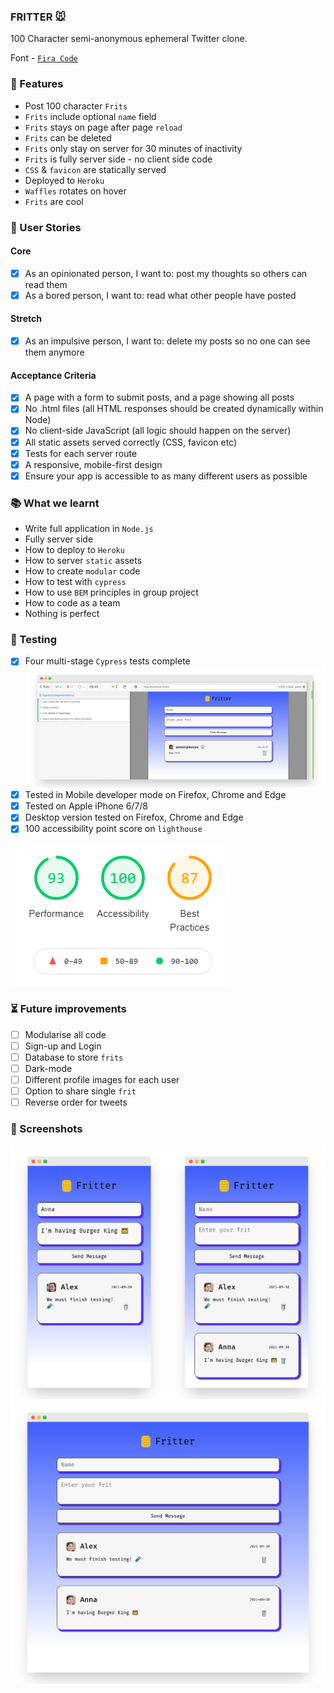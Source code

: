 ### FRITTER 🐭

100 Character semi-anonymous ephemeral Twitter clone.

Font - [`Fira Code`](https://github.com/tonsky/FiraCode)

### 🧱 Features

- Post 100 character `Frits`
- `Frits` include optional `name` field
- `Frits` stays on page after page `reload`
- `Frits` can be deleted
- `Frits` only stay on server for 30 minutes of inactivity
- `Frits` is fully server side - no client side code
- `CSS` & `favicon` are statically served
- Deployed to `Heroku`
- `Waffles` rotates on hover
- `Frits` are cool

### 📝 User Stories

#### Core

- [x] As an opinionated person, I want to: post my thoughts so others can read them
- [x] As a bored person, I want to: read what other people have posted

#### Stretch

- [x] As an impulsive person, I want to: delete my posts so no one can see them anymore

#### Acceptance Criteria

- [x] A page with a form to submit posts, and a page showing all posts
- [x] No .html files (all HTML responses should be created dynamically within Node)
- [x] No client-side JavaScript (all logic should happen on the server)
- [x] All static assets served correctly (CSS, favicon etc)
- [x] Tests for each server route
- [x] A responsive, mobile-first design
- [x] Ensure your app is accessible to as many different users as possible

### 📚 What we learnt

- Write full application in `Node.js`
- Fully server side
- How to deploy to `Heroku`
- How to server `static` assets
- How to create `modular` code
- How to test with `cypress`
- How to use `BEM` principles in group project
- How to code as a team
- Nothing is perfect

### 🧪 Testing

- [x] Four multi-stage `Cypress` tests complete
      ![Cypress](readme/testing.png)
- [x] Tested in Mobile developer mode on Firefox, Chrome and Edge
- [x] Tested on Apple iPhone 6/7/8
- [x] Desktop version tested on Firefox, Chrome and Edge
- [x] 100 accessibility point score on `lighthouse`

![Lighthouse](readme/lighthouse.PNG)

### ⏳ Future improvements

- [ ] Modularise all code
- [ ] Sign-up and Login
- [ ] Database to store `frits`
- [ ] Dark-mode
- [ ] Different profile images for each user
- [ ] Option to share single `frit`
- [ ] Reverse order for tweets

### 👀 Screenshots

![Mobile](readme/mobile-fritter1.png)
![Desktop](readme/desktop-fritter.png)
